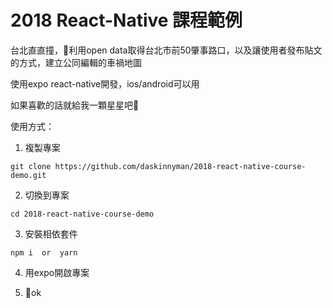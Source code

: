 # 2018 React-Native 課程範例

台北直直撞，利用open data取得台北市前50肇事路口，以及讓使用者發布貼文的方式，建立公同編輯的車禍地圖

使用expo react-native開發，ios/android可以用

如果喜歡的話就給我一顆星星吧🌟

使用方式：

1. 複製專案
```
git clone https://github.com/daskinnyman/2018-react-native-course-demo.git
```

2. 切換到專案
```
cd 2018-react-native-course-demo
```

3. 安裝相依套件
```
npm i  or  yarn 
```
4. 用expo開啟專案
  
3. ok
